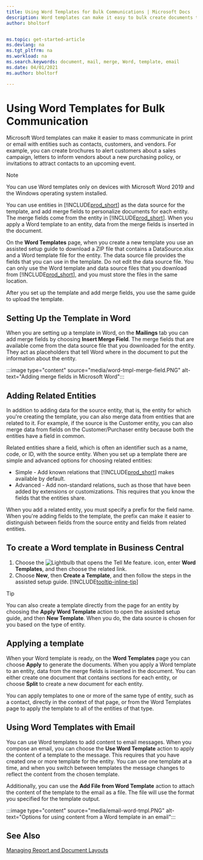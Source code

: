 ```yaml
---
title: Using Word Templates for Bulk Communications | Microsoft Docs
description: Word templates can make it easy to bulk create documents that are personalized for specific entities.
author: bholtorf


ms.topic: get-started-article
ms.devlang: na
ms.tgt_pltfrm: na
ms.workload: na
ms.search.keywords: document, mail, merge, Word, template, email
ms.date: 04/01/2021
ms.author: bholtorf

---
```


# Using Word Templates for Bulk Communication
Microsoft Word templates can make it easier to mass communicate in print or email with entities such as contacts, customers, and vendors. For example, you can create brochures to alert customers about a sales campaign, letters to inform vendors about a new purchasing policy, or invitations to attract contacts to an upcoming event.

> [!NOTE]
> You can use Word templates only on devices with Microsoft Word 2019 and the Windows operating system installed.

You can use entities in [!INCLUDE[prod_short](includes/prod_short.md)] as the data source for the template, and add merge fields to personalize documents for each entity. The merge fields come from the entity in [!INCLUDE[prod_short](includes/prod_short.md)]. When you apply a Word template to an entity, data from the merge fields is inserted in the document.

On the **Word Templates** page, when you create a new template you use an assisted setup guide to download a ZIP file that contains a DataSource.xlsx and a Word template file for the entity. The data source file provides the fields that you can use in the template. Do not edit the data source file. You can only use the Word template and data source files that you download from [!INCLUDE[prod_short](includes/prod_short.md)], and you must store the files in the same location.

After you set up the template and add merge fields, you use the same guide to upload the template.

## Setting Up the Template in Word
When you are setting up a template in Word, on the **Mailings** tab you can add merge fields by choosing **Insert Merge Field**. The merge fields that are available come from the data source file that you downloaded for the entity. They act as placeholders that tell Word where in the document to put the information about the entity. 

:::image type="content" source="media/word-tmpl-merge-field.PNG" alt-text="Adding merge fields in Microsoft Word":::

## Adding Related Entities
In addition to adding data for the source entity, that is, the entity for which you're creating the template, you can also merge data from entities that are related to it. For example, if the source is the Customer entity, you can also merge data from fields on the Customer/Purchaser entity because both the entities have a field in common.

Related entities share a field, which is often an identifier such as a name, code, or ID, with the source entity. When you set up a template there are simple and advanced options for choosing related entities:

* Simple - Add known relations that [!INCLUDE[prod_short](includes/prod_short.md)] makes available by default.
* Advanced - Add non-standard relations, such as those that have been added by extensions or customizations. This requires that you know the fields that the entities share.

When you add a related entity, you must specify a prefix for the field name. When you're adding fields to the template, the prefix can make it easier to distinguish between fields from the source entity and fields from related entities.

## To create a Word template in Business Central
1. Choose the ![Lightbulb that opens the Tell Me feature.](media/ui-search/search_small.png "Tell me what you want to do") icon, enter **Word Templates**, and then choose the related link.
2. Choose **New**, then **Create a Template**, and then follow the steps in the assisted setup guide. [!INCLUDE[tooltip-inline-tip](includes/tooltip-inline-tip_md.md)]

> [!TIP]
> You can also create a template directly from the page for an entity by choosing the **Apply Word Template** action to open the assisted setup guide, and then **New Template**. When you do, the data source is chosen for you based on the type of entity.

## Applying a template
When your Word template is ready, on the **Word Templates** page you can choose **Apply** to generate the documents. When you apply a Word template to an entity, data from the merge fields is inserted in the document. You can either create one document that contains sections for each entity, or choose **Split** to create a new document for each entity.

You can apply templates to one or more of the same type of entity, such as a contact, directly in the context of that page, or from the Word Templates page to apply the template to all of the entities of that type.

## Using Word Templates with Email
You can use Word templates to add content to email messages. When you compose an email, you can choose the **Use Word Template** action to apply the content of a template to the message. This requires that you have created one or more template for the entity. You can use one template at a time, and when you switch between templates the message changes to reflect the content from the chosen template.

Additionally, you can use the **Add File from Word Template** action to attach the content of the template to the email as a file. The file will use the format you specified for the template output.

:::image type="content" source="media/email-word-tmpl.PNG" alt-text="Options for using content from a Word template in an email":::

## See Also
[Managing Report and Document Layouts](ui-manage-report-layouts.md)  
